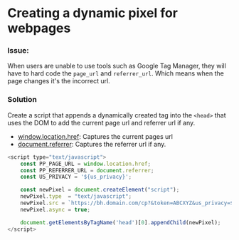 # Creating a dynamic pixel for webpages

### Issue:

When users are unable to use tools such as Google Tag Manager, they will have to hard code the `page_url` and `referrer_url`. Which means when the page changes it's the incorrect url.

### Solution

Create a script that appends a dynamically created tag into the `<head>` that uses the DOM to add the current page url and referrer url if any.

- [window.location.href](https://developer.mozilla.org/en-US/docs/Web/API/Window/location): Captures the current pages url
- [document.referrer](https://developer.mozilla.org/en-US/docs/Web/API/Document/referrer): Captures the referrer url if any.

```javascript
<script type="text/javascript">
    const PP_PAGE_URL = window.location.href;
    const PP_REFERRER_URL = document.referrer;
    const US_PRIVACY = '${us_privacy}';

    const newPixel = document.createElement("script");
    newPixel.type  = "text/javascript";
    newPixel.src = `https://bh.domain.com/cp?&token=ABCXYZ&us_privacy=${US_PRIVACY}&ch=1&url=${PP_PAGE_URL}&rr=${PP_REFERRER_URL}`
    newPixel.async = true;

    document.getElementsByTagName('head')[0].appendChild(newPixel);
</script>
```